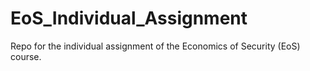 # EoS_Individual_Assignment
Repo for the individual assignment of the Economics of Security (EoS) course.
